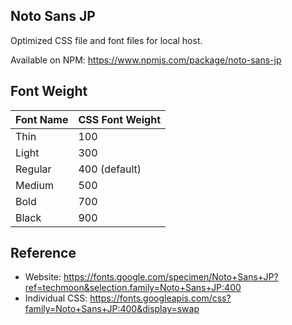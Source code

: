 ## Noto Sans JP

Optimized CSS file and font files for local host.

Available on NPM: https://www.npmjs.com/package/noto-sans-jp


## Font Weight

| Font Name | CSS Font Weight |
|---|---|
| Thin | 100 |
| Light | 300 |
| Regular | 400 (default) |
| Medium | 500 |
| Bold | 700 |
| Black | 900 |


## Reference

- Website: https://fonts.google.com/specimen/Noto+Sans+JP?ref=techmoon&selection.family=Noto+Sans+JP:400
- Individual CSS: https://fonts.googleapis.com/css?family=Noto+Sans+JP:400&display=swap
